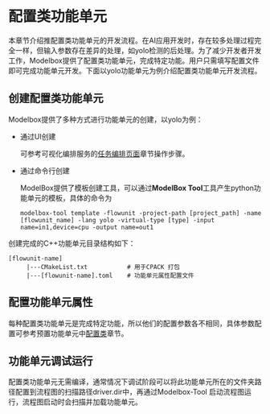 # 配置类功能单元

本章节介绍推配置类功能单元的开发流程。在AI应用开发时，存在较多处理过程完全一样，但输入参数存在差异的处理，如yolo检测的后处理。为了减少开发者开发工作，Modelbox提供了配置类功能单元，完成特定功能。用户只需填写配置文件即可完成功能单元开发。下面以yolo功能单元为例介绍配置类功能单元开发流程。

## 创建配置类功能单元

Modelbox提供了多种方式进行功能单元的创建，以yolo为例：

* 通过UI创建
  
  可参考可视化编排服务的[任务编排页面](../../../plugins/editor.md#功能单元)章节操作步骤。

* 通过命令行创建

  ModelBox提供了模板创建工具，可以通过**ModelBox Tool**工具产生python功能单元的模板，具体的命令为

  ```shell
  modelbox-tool template -flowunit -project-path [project_path] -name [flowunit_name] -lang yolo -virtual-type [type] -input name=in1,device=cpu -output name=out1 
  ```

创建完成的C++功能单元目录结构如下：

```shell
[flowunit-name]
     |---CMakeList.txt           # 用于CPACK 打包 
     |---[flowunit-name].toml    # 功能单元属性配置文件
```

## 配置功能单元属性

每种配置类功能单元是完成特定功能，所以他们的配置参数各不相同，具体参数配置可参考预置功能单元中[配置类](../../../flowunits/flowunits-virtual.md)章节。

## 功能单元调试运行

配置类功能单元无需编译，通常情况下调试阶段可以将此功能单元所在的文件夹路径配置到流程图的扫描路径driver.dir中，再通过Modelbox-Tool 启动流程图运行，流程图启动时会扫描并加载功能单元。
